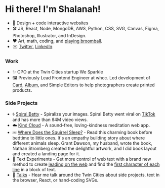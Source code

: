 <!-- ![](https://github.com/shalanah/shalanah/blob/master/shalanah.png?raw=true) -->
# Hi there! I'm Shalanah!

- 📝 Design + code interactive websites
- 🛠 JS, React, Node, MongoDB, AWS, Python, CSS, SVG, Canvas, Figma, Photoshop, Illustrator, and InDesign.
- ❤️ Art, math, coding, and [playing broomball](https://youtu.be/jXegEec5dC8?t=1973).
- ✉️ <a target="_blank" href="https://twitter.com/shalanahfaith">Twitter</a>, <a target="_blank" href="https://linkedin.com/in/shalanah">LinkedIn</a>

### Work

- ✨ CPO at the Twin Cities startup We Sparkle
- 🖼 Previously Lead Frontend Engineer at whcc. Led development of <a target="_blank" href="https://www.youtube.com/watch?v=gs2CZlUXrCo">Card</a>, <a target="_blank" href="https://www.youtube.com/watch?v=YjctUy61XSo">Album</a>, and Simple Editors to help photographers create printed products.

### Side Projects

- 🌀 <a href="https://spiralbetty.com">Spiral Betty</a> - Spiralize your images. Spiral Betty went viral on <a href="https://tiktok.com/tag/spiralbetty">TikTok</a> and has more than 64M video views.
- ☁️ <a href="https://kindcloud.app">Kind Cloud</a> - A sound-free, loving-kindness meditation web app.
- 💤 <a href="https://wheredoesthesquirrelsleep.com">Where Does the Squirrel Sleep?</a> - Read this charming book before bedtime to little ones. It's an empathy building story about where different animals sleep. Grant Dawson, my husband, wrote the book, Nathan Stromberg created the delightful artwork, and I did book layout and created a landing page for it.
- 🔬 Text Experiments - Get more control of web text with a brand new method to create <a href="https://github.com/shalanah/baseline">leading on the web</a> and find the [first character of each line](https://github.com/shalanah/block-wrap-breaks) in a block of text.
- 🎤 <a href="https://github.com/shalanah/talks">Talks</a> - Hear me talk around the Twin Cities about side projects, text in the browser, React, or hand-coding SVGs.

<!--
**shalanah/shalanah** is a ✨ _special_ ✨ repository because its `README.md` (this file) appears on your GitHub profile.

Here are some ideas to get you started:

- 🔭 I’m currently working on ...
- 🌱 I’m currently learning ...
- 👯 I’m looking to collaborate on ...
- 🤔 I’m looking for help with ...
- 💬 Ask me about ...
- 📫 How to reach me: ...
- 😄 Pronouns: ...
- ⚡ Fun fact: ...
-->
